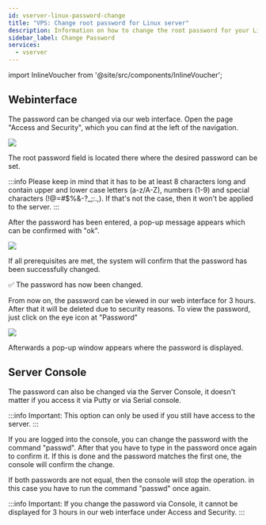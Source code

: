 ```yaml
---
id: vserver-linux-password-change
title: "VPS: Change root password for Linux server"
description: Information on how to change the root password for your Linux VPS from ZAP-Hosting - ZAP-Hosting.com documentation
sidebar_label: Change Password
services:
  - vserver
---
```


import InlineVoucher from '@site/src/components/InlineVoucher';

<InlineVoucher />

## Webinterface

The password can be changed via our web interface. Open the page "Access and Security", which you can find at the left of the navigation.

![](https://user-images.githubusercontent.com/61839701/165682186-8ebee656-d0d1-4697-bef7-b93877549aee.png)

The root password field is located there where the desired password can be set. 

:::info
Please keep in mind that it has to be at least 8 characters long and contain upper and lower case letters (a-z/A-Z), numbers (1-9) and special characters (!@=#$%&-?_;:.,). If that's not the case, then it won't be applied to the server.
:::

After the password has been entered, a pop-up message appears which can be confirmed with "ok". 

![](https://user-images.githubusercontent.com/61839701/165682312-00ebebbb-1f93-492a-ae53-56a8d689afe0.png)

If all prerequisites are met, the system will confirm that the password has been successfully changed. 


✅ The password has now been changed. 


From now on, the password can be viewed in our web interface for 3 hours. After that it will be deleted due to security reasons. To view the password, just click on the eye icon at "Password"

![](https://user-images.githubusercontent.com/61839701/165682372-657ce47d-ff36-4ec2-892a-5fba1f02d996.png)

Afterwards a pop-up window appears where the password is displayed.


## Server Console

The password can also be changed via the Server Console, it doesn't matter if you access it via Putty or via Serial console.

:::info
Important: This option can only be used if you still have access to the server.
:::

If you are logged into the console, you can change the password with the command "passwd". After that you have to type in the password once again to confirm it. If this is done and the password matches the first one, the console will confirm the change.


If both passwords are not equal, then the console will stop the operation. in this case you have to run the command "passwd" once again.

:::info
Important: If you change the password via Console, it cannot be displayed for 3 hours in our web interface under Access and Security.
:::
